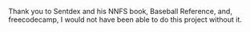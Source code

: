 Thank you to Sentdex and his NNFS book, Baseball Reference, and, freecodecamp, I would not have been able to do this project without it.
